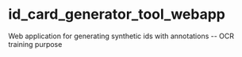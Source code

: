 # id_card_generator_tool_webapp
Web application for generating synthetic ids with annotations -- OCR training purpose
